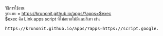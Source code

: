 <style>
pre {
  font-family: monospace;
}  
</style>

วิธีการใช้งาน <br/>
รูปแบบ = https://krunonit.github.io/apps/?apps=$exec <br/>
  <blockqoute> $exec คือ Link apps script ที่ไม่อยากให้มีแถบสีเทา เช่น <br/> </blockqoute>
  <pre>https://krunonit.github.io/apps/?apps=https://script.google.com/macros/s/AKfycbyrxPcmsLNKrtO-w_v41lBZn1G-MVSI_L_2Cd8p9utjvV_Fo3R7tsShfLFXKkTaefcp/exec </pre>
